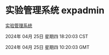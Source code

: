 # 实验管理系统 expadmin
[实验管理系统](http://219.139.199.45:56808/expadmin-782313d2-e1b1-4ea7-932e-3a55e6a1a4d0/)

2024年 04月 25日 星期四 18:20:03 CST

2024年 04月 25日 星期四 10:20:03 GMT
